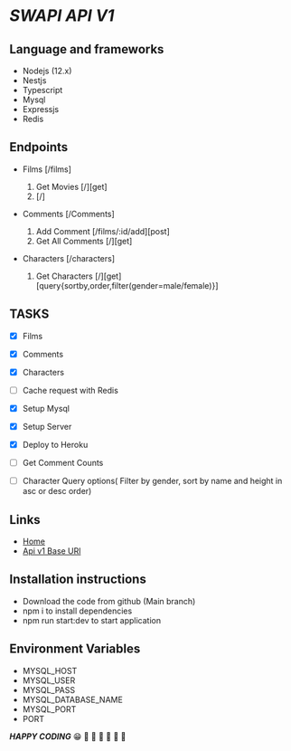 #  ***SWAPI API V1***
## Language and frameworks
- Nodejs (12.x)
- Nestjs
- Typescript
- Mysql
- Expressjs
- Redis
## Endpoints
- Films [/films]
  1. Get Movies [/][get]
  2.  [/]
    
- Comments [/Comments]
  1. Add Comment [/films/:id/add][post]
  2. Get All Comments [/][get]
    
- Characters [/characters]
  1. Get Characters [/][get][query{sortby,order,filter(gender=male/female)}]

## TASKS
- [x] Films
- [x] Comments
- [x] Characters
- [ ] Cache request with Redis
- [x] Setup Mysql
- [x] Setup Server
- [x] Deploy to Heroku
- [ ] Get Comment Counts
- [ ] Character Query options( Filter by gender, sort by name and height in asc or desc order)


## Links
- [Home](https://swapi-dev.herokuapp.com)
- [Api v1 Base URl](https://swapi-dev.herokuapp.com/api/v1)


## Installation instructions
- Download the code from github (Main branch)
- npm i to install dependencies
- npm run start:dev to  start application

## Environment Variables
- MYSQL_HOST
- MYSQL_USER
- MYSQL_PASS
- MYSQL_DATABASE_NAME
- MYSQL_PORT
- PORT

***HAPPY CODING***
:grin:
:rocket: :rocket: :rocket: :rocket: :rocket: :rocket:
